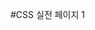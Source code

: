 #CSS 실전 페이지 1

  <!-- 
  
    reset css 
    <link rel="stylesheet" href="https://cdn.jsdelivr.net/npm/reset-css@5.0.1/reset.min.css">

    fontawesome css
    <link rel="stylesheet" href="https://cdnjs.cloudflare.com/ajax/libs/font-awesome/5.8.2/css/all.min.css"> 

    -->
